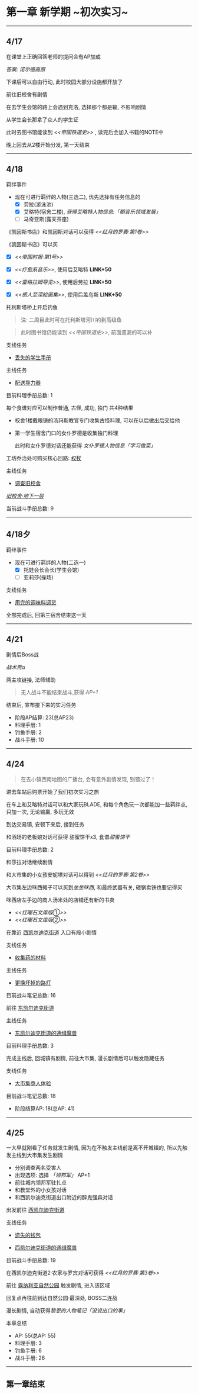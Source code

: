 # 第一章 新学期 \~初次实习\~

---

## 4/17

在课堂上正确回答老师的提问会有AP加成

*答案: 诺尔德高原*

下课后可以自由行动, 此时校园大部分设施都开放了

前往旧校舍有剧情

在去学生会馆的路上会遇到克洛, 选择那个都是输, 不影响剧情

从学生会长那拿了众人的学生证

此时去图书馆能读到 *<<帝国铁道史>>* , 读完后会加入书籍的NOTE中

晚上回去从2楼开始分发, 第一天结束

---

## 4/18

羁绊事件

- 现在可进行羁绊的人物(三选二), 优先选择有任务信息的
    - [x] 劳拉(游泳池)
    - [x] 艾略特(宿舍二楼), *获得艾略特人物信息:「朝音乐领域发展」*
    - [ ] 马奇亚斯(露天茶座)

《凯因斯书店》和凯因斯对话可以获得 *<<红月的罗赛·第1卷>>*

《凯因斯书店》可以买
- [x] *<<帝国时报·第1号>>*
- [x] *<<疗愈系音乐>>*, 使用后艾略特 **LINK+50**
- [x] *<<雷格拉姆导览>>*, 使用后劳拉 **LINK+50**
- [x] *<<感人至深絵画集>>*, 使用后盖乌斯 **LINK+50**
    

托利斯塔桥上开启钓鱼

> 注: 二周目此时可在托利斯塔河川钓到高级鱼

> 此时图书馆仍能读到 *<<帝国铁道史>>*, 前面遗漏的可以补

支线任务

- [丢失的学生手册](/game/TheLegendOfHeroes/SenNoKiseki/quests/丢失的学生手册.md#丢失的学生手册)

主线任务

- [配送导力器](/game/TheLegendOfHeroes/SenNoKiseki/quests/配送导力器.md#配送导力器)

目前料理手册总数: 1

每个食谱对应可以制作普通, 古怪, 成功, 独门 共4种结果

- 校舍1楼戴眼镜的汤玛斯教官专门收集古怪料理, 可以在以后做出后交给他

- 第一学生宿舍门口的女仆罗德是收集独门料理

    此时和女仆罗德对话还能获得 *女仆罗德人物信息「学习做菜」*

工坊乔治处可购买核心回路: [权杖](/game/TheLegendOfHeroes/SenNoKiseki/quartz/权杖.md#权杖)

主线任务

- [调查旧校舍](/game/TheLegendOfHeroes/SenNoKiseki/quests/调查旧校舍.md#调查旧校舍)

*[旧校舍‧地下一层](/game/TheLegendOfHeroes/SenNoKiseki/locations/旧校舍‧地下一层.md#旧校舍‧地下一层)*

当前战斗手册总数: 9

---

## 4/18夕

羁绊事件

- 现在可进行羁绊的人物(二选一)
    - [x] 托娃会长会长(学生会馆)
    - [ ] 亚莉莎(操场)

支线任务

- [用完的调味料调货](/game/TheLegendOfHeroes/SenNoKiseki/quests/用完的调味料调货.md#用完的调味料调货)

全部完成后, 回第三宿舍结束这一天

---

## 4/21

剧情后Boss战

*战术壳α*

两主攻链接, 法师辅助

> 无人战斗不能结束战斗,获得 *AP+1*

结束后, 宣布接下来的实习任务

- 阶段AP结算: 23(总AP23)
- 料理手册: 1
- 钓鱼手册: 2
- 战斗手册: 10

---

## 4/24

> 在去小镇西南地图的广播台, 会有意外剧情发现, 别错过了！

进去车站后购票开始了我们初次实习之旅

在车上和艾略特对话可以和大家玩BLADE, 和每个角色玩一次都能加一些羁绊点, 只加一次, 无论输赢, 多玩无效

到达交易镇, 安顿下来后, 接到任务

和酒场的老板娘对话可获得 甜蜜饼干x3, 食谱*甜蜜饼干*

目前料理手册总数: 2

和莎拉对话继续剧情

和大市集的小女孩安妮塔对话可以得到 *<<红月的罗赛·第2卷>>*

大市集左边咪西摊子可以买到*坐坐咪西*, 和最终武器有关, 砸锅卖铁也要记得买

咪西店左手边的商人汤米处的店铺还有新的书卖
- *<<红曜石文库版①>>*
- *<<红曜石文库版②>>*

在靠近 [西凯尔迪克街道](/game/TheLegendOfHeroes/SenNoKiseki/locations/西凯尔迪克街道.md#西凯尔迪克街道) 入口有段小剧情

支线任务

- [收集药的材料](/game/TheLegendOfHeroes/SenNoKiseki/quests/收集药的材料.md#收集药的材料)

主线任务

- [更换坏掉的路灯](/game/TheLegendOfHeroes/SenNoKiseki/quests/更换坏掉的路灯.md#更换坏掉的路灯)

目前战斗笔记总数: 16

前往 [东凯尔迪克街道](/game/TheLegendOfHeroes/SenNoKiseki/locations/东凯尔迪克街道.md#东凯尔迪克街道) 

主线任务

- [东凯尔迪克街道的通缉魔兽](/game/TheLegendOfHeroes/SenNoKiseki/quests/东凯尔迪克街道的通缉魔兽.md#东凯尔迪克街道的通缉魔兽)

目前料理手册总数: 3

完成主线后, 回城镇有剧情, 前往大市集, 漫长剧情后可以触发隐藏任务

支线任务

- [大市集商人体验](/game/TheLegendOfHeroes/SenNoKiseki/quests/大市集商人体验.md#大市集商人体验)

目前战斗笔记总数: 18

- 阶段结算AP: 18(总AP: 41)

---

## 4/25

一大早就刚看了任务就发生剧情, 因为在不触发主线前是离不开城镇的, 所以先触发主线到大市集发生剧情

- 分别调查两名受害人
- 出现选项: 选择 *「领邦军」* AP+1
- 前往城内领邦军驻扎点
- 和教堂外的小女孩对话
- 和西凯尔迪克街道出口附近的醉鬼强森对话

出发前往 [西凯尔迪克街道](/game/TheLegendOfHeroes/SenNoKiseki/locations/西凯尔迪克街道.md#西凯尔迪克街道)

支线任务

- [遗失的钱包](/game/TheLegendOfHeroes/SenNoKiseki/quests/遗失的钱包.md#遗失的钱包)

- [西凯尔迪克街道的通缉魔兽](/game/TheLegendOfHeroes/SenNoKiseki/quests/西凯尔迪克街道的通缉魔兽.md#西凯尔迪克街道的通缉魔兽)

目前战斗手册总数: 19

在西凯尔迪克街道2·农家与罗宾对话可获得 *<<红月的罗赛·第3卷>>*

前往 [露纳利亚自然公园](/game/TheLegendOfHeroes/SenNoKiseki/locations/露纳利亚自然公园.md#露纳利亚自然公园) 触发剧情, 进入该区域

回复点再往前到达自然公园·最深处, BOSS二连战

漫长剧情, 自动获得*黎恩的人物笔记「没说出口的事」*

本章总结

- AP: 55(总AP: 55)
- 料理手册: 3
- 钓鱼手册: 6
- 战斗手册: 26

---

## 第一章结束

